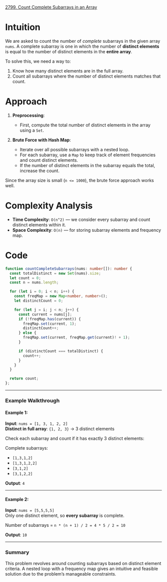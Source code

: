 [2799. Count Complete Subarrays in an Array](https://leetcode.com/problems/count-complete-subarrays-in-an-array/)

# Intuition

We are asked to count the number of *complete* subarrays in the given array `nums`. A complete subarray is one in which the number of **distinct elements** is equal to the number of distinct elements in the **entire array**.

To solve this, we need a way to:
1. Know how many distinct elements are in the full array.
2. Count all subarrays where the number of distinct elements matches that count.

# Approach

1. **Preprocessing**:
   - First, compute the total number of distinct elements in the array using a `Set`.

2. **Brute Force with Hash Map**:
   - Iterate over all possible subarrays with a nested loop.
   - For each subarray, use a `Map` to keep track of element frequencies and count distinct elements.
   - If the number of distinct elements in the subarray equals the total, increase the count.

Since the array size is small (`n <= 1000`), the brute force approach works well.

# Complexity Analysis

- **Time Complexity**: `O(n^2)` — we consider every subarray and count distinct elements within it.
- **Space Complexity**: `O(n)` — for storing subarray elements and frequency map.

# Code

```ts
function countCompleteSubarrays(nums: number[]): number {
  const totalDistinct = new Set(nums).size;
  let count = 0;
  const n = nums.length;

  for (let i = 0; i < n; i++) {
    const freqMap = new Map<number, number>();
    let distinctCount = 0;

    for (let j = i; j < n; j++) {
      const current = nums[j];
      if (!freqMap.has(current)) {
        freqMap.set(current, 1);
        distinctCount++;
      } else {
        freqMap.set(current, freqMap.get(current)! + 1);
      }

      if (distinctCount === totalDistinct) {
        count++;
      }
    }
  }

  return count;
};

```

---

### **Example Walkthrough**

#### **Example 1**:
**Input**: `nums = [1, 3, 1, 2, 2]`  
**Distinct in full array**: `{1, 2, 3}` → 3 distinct elements

Check each subarray and count if it has exactly 3 distinct elements:

Complete subarrays:
- `[1,3,1,2]`
- `[1,3,1,2,2]`
- `[3,1,2]`
- `[3,1,2,2]`

**Output**: `4`

---

#### **Example 2**:
**Input**: `nums = [5,5,5,5]`  
Only one distinct element, so **every subarray** is complete.

Number of subarrays = `n * (n + 1) / 2 = 4 * 5 / 2 = 10`

**Output**: `10`

---

### **Summary**

This problem revolves around counting subarrays based on distinct element criteria. A nested loop with a frequency map gives an intuitive and feasible solution due to the problem’s manageable constraints.